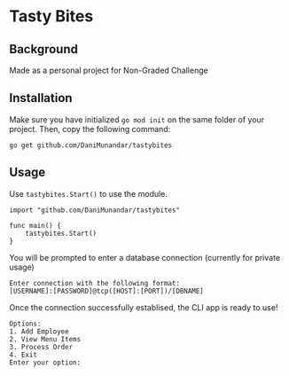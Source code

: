 
# Tasty Bites


## Background

Made as a personal project for Non-Graded Challenge

## Installation

Make sure you have initialized ```go mod init``` on the same folder of your project.
Then, copy the following command:
```
go get github.com/DaniMunandar/tastybites

```
## Usage
Use ```tastybites.Start()``` to use the module.

``` 
import "github.com/DaniMunandar/tastybites"

func main() {
	tastybites.Start()
}
```

You will be prompted to enter a database connection (currently for private usage)

``` 
Enter connection with the following format:
[USERNAME]:[PASSWORD]@tcp([HOST]:[PORT])/[DBNAME]
```

Once the connection successfully establised, the CLI app is ready to use!

```
Options:
1. Add Employee
2. View Menu Items
3. Process Order
4. Exit
Enter your option: 
```


